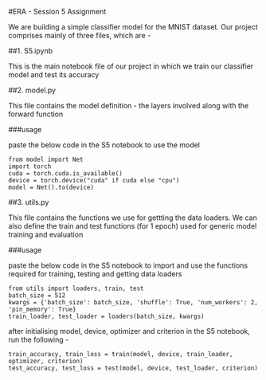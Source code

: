 #ERA - Session 5 Assignment

We are building a simple classifier model for the MNIST dataset. Our project comprises mainly of three files, which are -

##1. S5.ipynb

This is the main notebook file of our project in which we train our classifier model and test its accuracy

##2. model.py

This file contains the model definition - the layers involved along with the forward function

###usage

paste the below code in the S5 notebook to use the model


    from model import Net
    import torch
    cuda = torch.cuda.is_available()
    device = torch.device("cuda" if cuda else "cpu")
    model = Net().to(device)


##3. utils.py

This file contains the functions we use for gettting the data loaders. We can also define the train and test functions (for 1 epoch) used for generic model training and evaluation

###usage

paste the below code in the S5 notebook to import and use the functions required for training, testing and getting data loaders


    from utils import loaders, train, test
    batch_size = 512
    kwargs = {'batch_size': batch_size, 'shuffle': True, 'num_workers': 2, 'pin_memory': True}
    train_loader, test_loader = loaders(batch_size, kwargs)


after initialising model, device, optimizer and criterion in the S5 notebook, run the following -


    train_accuracy, train_loss = train(model, device, train_loader, optimizer, criterion)
    test_accuracy, test_loss = test(model, device, test_loader, criterion)

